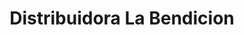 ---
title: "Distribuidora La Bendicion"
url: /quetzaltenango/distribuidora-la-bendicion-2/
shop: Fliesen
---